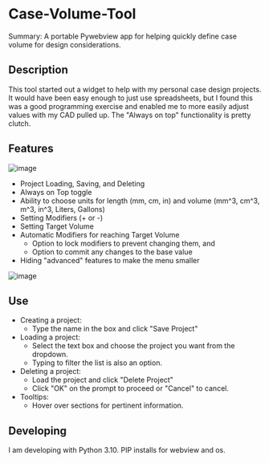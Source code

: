 # Case-Volume-Tool
Summary:
A portable Pywebview app for helping quickly define case volume for design considerations. 

## Description
This tool started out a widget to help with my personal case design projects. It would have been easy enough to just use spreadsheets, but I found this was a good programming exercise and enabled me to more easily adjust values with my CAD pulled up. The "Always on top" functionality is pretty clutch. 

## Features

![image](https://github.com/idleDevel/Case-Volume-Tool/assets/20792330/1e7db816-c08d-4c95-aa2a-49b134e3f523)

- Project Loading, Saving, and Deleting
- Always on Top toggle
- Ability to choose units for length (mm, cm, in) and volume (mm^3, cm^3, m^3, in^3, Liters, Gallons)
- Setting Modifiers (+ or -)
- Setting Target Volume
- Automatic Modifiers for reaching Target Volume
  - Option to lock modifiers to prevent changing them, and
  - Option to commit any changes to the base value
-  Hiding "advanced" features to make the menu smaller 

![image](https://github.com/idleDevel/Case-Volume-Tool/assets/20792330/55c17296-e556-4b6b-a401-23fa9222a0c3)

## Use
- Creating a project:
  - Type the name in the box and click "Save Project"
- Loading a project:
  - Select the text box and choose the project you want from the dropdown. 
  - Typing to filter the list is also an option.
- Deleting a project:
  - Load the project and click "Delete Project"
  - Click "OK" on the prompt to proceed or "Cancel" to cancel.
- Tooltips:
  - Hover over sections for pertinent information. 

## Developing
I am developing with Python 3.10. PIP installs for webview and os.
